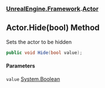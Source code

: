 ### [UnrealEngine.Framework](./UnrealEngine-Framework.md 'UnrealEngine.Framework').[Actor](./Actor.md 'UnrealEngine.Framework.Actor')
## Actor.Hide(bool) Method
Sets the actor to be hidden  
```csharp
public void Hide(bool value);
```
#### Parameters
<a name='UnrealEngine-Framework-Actor-Hide(bool)-value'></a>
`value` [System.Boolean](https://docs.microsoft.com/en-us/dotnet/api/System.Boolean 'System.Boolean')  
  
